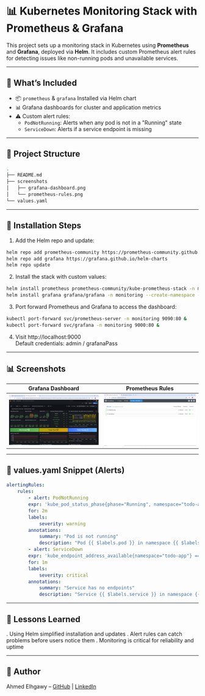 # 📊 Kubernetes Monitoring Stack with Prometheus & Grafana

This project sets up a monitoring stack in Kubernetes using **Prometheus** and **Grafana**, deployed via **Helm**. It includes custom Prometheus alert rules for detecting issues like non-running pods and unavailable services.

---

## 🚀 What’s Included

- 📦 `prometheus` & `grafana` Installed via Helm chart
- 📊 Grafana dashboards for cluster and application metrics
- ⚠️ Custom alert rules:
  - `PodNotRunning`: Alerts when any pod is not in a "Running" state
  - `ServiceDown`: Alerts if a service endpoint is missing

---

## 📁 Project Structure

```bash
.
├── README.md
├── screenshots
│   ├── grafana-dashboard.png
│   └── prometheus-rules.png
└── values.yaml
```

---

## 🔧 Installation Steps

1. Add the Helm repo and update:
```bash
helm repo add prometheus-community https://prometheus-community.github.io/helm-charts
helm repo add grafana https://grafana.github.io/helm-charts
helm repo update
```
2. Install the stack with custom values:
```bash
helm install prometheus prometheus-community/kube-prometheus-stack -n monitoring --create-namespace -f values.yaml
helm install grafana grafana/grafana -n monitoring --create-namespace --set adminPassword='grafanaPass'
```
3. Port forward Prometheus and Grafana to access the dashboard:
```bash
kubectl port-forward svc/prometheus-server -n monitoring 9090:80 &
kubectl port-forward svc/grafana -n monitoring 9000:80 &
```
4. Visit http://localhost:9000 \
Default credentials: admin / grafanaPass

---

## 📊 Screenshots

| Grafana Dashboard                        | Prometheus Rules                        |
| ---------------------------------------- | --------------------------------------- |
| ![](./screenshots/grafana-dashboard.png) | ![](./screenshots/prometheus-rules.png) | 


---

## 📁 values.yaml Snippet (Alerts)

```yaml
alertingRules:
    rules:
        - alert: PodNotRunning
        expr: 'kube_pod_status_phase{phase="Running", namespace="todo-app"} < 2'
        for: 2m
        labels:
            severity: warning
        annotations:
            summary: "Pod is not running"
            description: "Pod {{ $labels.pod }} in namespace {{ $labels.namespace }} is in phase {{ $labels.phase }}"
        - alert: ServiceDown
        expr: 'kube_endpoint_address_available{namespace="todo-app"} == 0'
        for: 1m
        labels:
            severity: critical
        annotations:
            summary: "Service has no endpoints"
            description: "Service {{ $labels.service }} in namespace {{ $labels.namespace }} has no available endpoints"
```

---

## 🧠 Lessons Learned

. Using Helm simplified installation and updates
. Alert rules can catch problems before users notice them
. Monitoring is critical for reliability and uptime

---

## 🙌 Author

Ahmed Elhgawy – [GitHub](https://github.com/Ahmed-Elhgawy) | [LinkedIn](https://linkedin.com/in/ahmed-mahmoud-a16310268)
